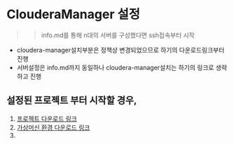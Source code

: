 # ClouderaManager 설정

>> info.md를 통해 n대의 서버를 구성했다면 ssh접속부터 시작

- cloudera-manager설치부분은 정책상 변경되었으므로 하기의 다운로드링크부터 진행
- 서버설정은 info.md까지 동일하나 cloudera-manager설치는 하기의 링크로 생략하고 진행

## 설정된 프로젝트 부터 시작할 경우,
1. [프로젝트 다운로드 링크](https://github.com/wikibook/bigdata2nd/archive/master.zip)
1. [가상머신 환경 다운로드 링크](https://drive.google.com/u/0/uc?id=1oLikMIC6bzt0jNV0n49YNOM0foNPXDZh&export=download)
1. 
